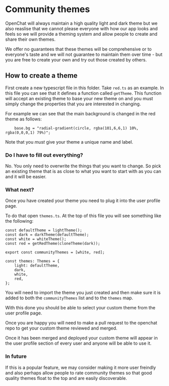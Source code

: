 # Community themes

OpenChat will always maintain a high quality light and dark theme but we also reaslise that we cannot please everyone with how
our app looks and feels so we will provide a theming system and allow people to create and share their own themes.

We offer no guarantees that these themes will be comprehensive or to everyone's taste and we will not guarantee to maintain them over time -
but you are free to create your own and try out those created by others.

## How to create a theme

First create a new typescript file in this folder. Take `red.ts` as an example. In this file you can see that it defines a function called `getTheme`. This function will
accept an existing theme to base your new theme on and you must simply change the properties that you are interested in changing.

For example we can see that the main background is changed in the red theme as follows:

```
    base.bg = "radial-gradient(circle, rgba(101,6,6,1) 10%, rgba(0,0,0,1) 79%)";
```

Note that you _must_ give your theme a unique name and label.

### Do I have to fill out everything?

No. You only need to overwrite the things that you want to change. So pick an existing theme that is as close to what you want to start with as you can and it will be easier.

### What next?

Once you have created your theme you need to plug it into the user profile page.

To do that open `themes.ts`. At the top of this file you will see something like the following:

```
const defaultTheme = lightTheme();
const dark = darkTheme(defaultTheme);
const white = whiteTheme();
const red = getRedTheme(cloneTheme(dark));

export const communityThemes = [white, red];

const themes: Themes = {
    light: defaultTheme,
    dark,
    white,
    red,
};
```

You will need to import the theme you just created and then make sure it is added to both the `communityThemes` list and to the `themes` map.

With this done you should be able to select your custom theme from the user profile page.

Once you are happy you will need to make a pull request to the openchat repo to get your custom theme reviewed and merged.

Once it has been merged and deployed your custom theme will appear in the user profile section of every user and anyone will be able to
use it.

### In future

If this is a popular feature, we may consider making it more user freindly and also perhaps allow people to rate community themes so that good
quality themes float to the top and are easily discoverable.

